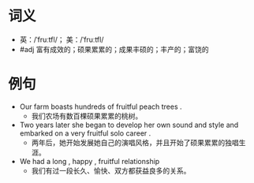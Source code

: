 # 词义
- 英：/ˈfruːtfl/； 美：/ˈfruːtfl/
- #adj 富有成效的；硕果累累的；成果丰硕的；丰产的；富饶的
# 例句
- Our farm boasts hundreds of fruitful peach trees .
	- 我们农场有数百棵硕果累累的桃树。
- Two years later she began to develop her own sound and style and embarked on a very fruitful solo career .
	- 两年后，她开始发展她自己的演唱风格，并且开始了硕果累累的独唱生涯。
- We had a long , happy , fruitful relationship
	- 我们有过一段长久、愉快、双方都获益良多的关系。
